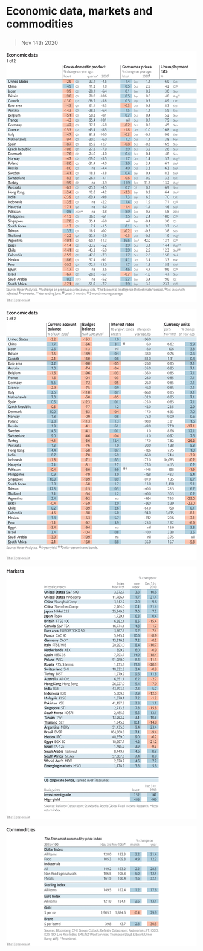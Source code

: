 ###### 

# Economic data, markets and commodities 

#####  

> Nov 14th 2020 

![image](images/20201114_INT101.png) 


![image](images/20201114_INT102.png) 


![image](images/20201114_INT201.png) 


![image](images/20201114_INT401.png) 


